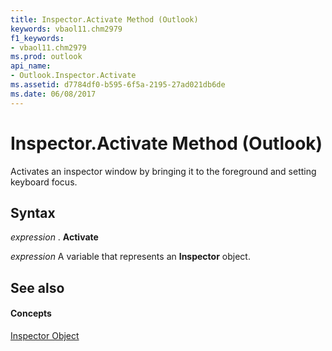 ```yaml
---
title: Inspector.Activate Method (Outlook)
keywords: vbaol11.chm2979
f1_keywords:
- vbaol11.chm2979
ms.prod: outlook
api_name:
- Outlook.Inspector.Activate
ms.assetid: d7784df0-b595-6f5a-2195-27ad021db6de
ms.date: 06/08/2017
---
```



# Inspector.Activate Method (Outlook)

Activates an inspector window by bringing it to the foreground and setting keyboard focus.


## Syntax

 _expression_ . **Activate**

 _expression_ A variable that represents an **Inspector** object.


## See also


#### Concepts


[Inspector Object](Outlook.Inspector.md)

